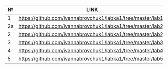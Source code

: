 
№  | LINK
---|-----------------------------------------------------------
1  | https://github.com/ivannabrovchuk1/labka1/tree/master/lab1
2a | https://github.com/ivannabrovchuk1/labka1/tree/master/lab2a
2  | https://github.com/ivannabrovchuk1/labka1/tree/master/lab2
3  | https://github.com/ivannabrovchuk1/labka1/tree/master/lab3
4  | https://github.com/ivannabrovchuk1/labka1/tree/master/lab4
5  | https://github.com/ivannabrovchuk1/labka1/tree/master/lab5


